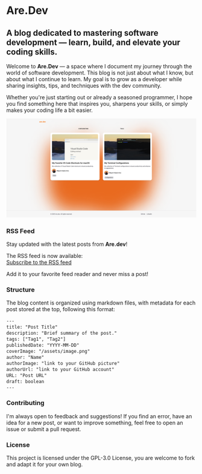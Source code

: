 # Are.Dev

## A blog dedicated to mastering software development — learn, build, and elevate your coding skills.

Welcome to **Are.Dev** — a space where I document my journey through the world of software development. This blog is not just about what I know, but about what I continue to learn. My goal is to grow as a developer while sharing insights, tips, and techniques with the dev community.

Whether you're just starting out or already a seasoned programmer, I hope you find something here that inspires you, sharpens your skills, or simply makes your coding life a bit easier.

![home](/public/assets/homescreen.png)

### RSS Feed

Stay updated with the latest posts from **Are.dev**!  

The RSS feed is now available:  
[Subscribe to the RSS feed](https://are-dev.vercel.app/index.xml) 

Add it to your favorite feed reader and never miss a post!

### Structure

The blog content is organized using markdown files, with metadata for each post stored at the top, following this format:
```
---
title: "Post Title"
description: "Brief summary of the post."
tags: ["Tag1", "Tag2"]
publishedDate: "YYYY-MM-DD"
coverImage: "/assets/image.png"
author: "Name"
authorImage: "link to your GitHub picture"
authorUrl: "link to your GitHub account"
URL: "Post URL"
draft: boolean
---
```

### Contributing

I'm always open to feedback and suggestions! If you find an error, have an idea for a new post, or want to improve something, feel free to open an issue or submit a pull request.

### License

This project is licensed under the GPL-3.0 License, you are welcome to fork and adapt it for your own blog.

